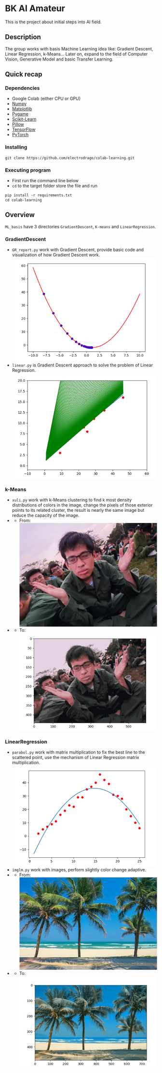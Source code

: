 # BK AI Amateur

This is the project about initial steps into AI field.

## Description

The group works with basis Machine Learning idea like: Gradient Descent, Linear Regression, k-Means... Later on, 
expand to the field of Computer Vision, Generative Model and basic Transfer Learning.

## Quick recap

### Dependencies

* Google Colab (either CPU or GPU)
* [Numpy](https://numpy.org/)
* [Matplotlib](https://matplotlib.org/)
* [Pygame](https://github.com/pygame/pygame)
* [Scikit-Learn](https://scikit-learn.org/stable/)
* [Pillow](https://pillow.readthedocs.io/en/stable/)
* [TensorFlow](https://www.tensorflow.org/)
* [PyTorch](https://pytorch.org/)

### Installing

```
git clone https://github.com/electrodrago/colab-learning.git
```

### Executing program

* First run the command line below
* `cd` to the target folder store the file and run
```
pip install -r requirements.txt
cd colab-learning
```

## Overview

`ML_basis` have 3 directories `GradientDescent`, `K-means` and `LinearRegression`. <br>
### GradientDescent
* `GR_report.py` work with Gradient Descent, provide basic code and visualization of
how Gradient Descent work.
![Gradient Descent](assets/GD_report.png)
* `linear.py` is Gradient Descent approach to solve the problem of 
Linear Regression.
![Gradient Descent](assets/linear.png)
### k-Means
* `xuli.py` work with k-Means clustering to find k most density distributions of colors
in the image, change the pixels of those exterior points to its related cluster, the result
is nearly the same image but reduce the capacity of the image.
* * From:<br>
![Original](ML_basis/k-Means/b.jpg)
* * To:<br>
![k-Means](assets/xuli.png)
### LinearRegression
* `parabol.py` work with matrix multiplication to fix the best
line to the scattered point, use the mechanism of Linear Regression
matrix multiplication.
![Parabol](assets/parabol.png)
* `imglm.py` work with images, perform slightly color change adaptive.
* * From:<br>
![Original](ML_basis/LinearRegression/beach.jpg)
* * To:<br>
![k-Means](assets/imglm.png)